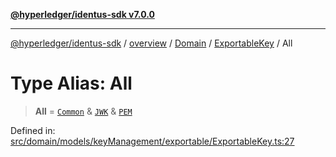 [**@hyperledger/identus-sdk v7.0.0**](../../../../../../README.md)

***

[@hyperledger/identus-sdk](../../../../../../README.md) / [overview](../../../../../README.md) / [Domain](../../../README.md) / [ExportableKey](../README.md) / All

# Type Alias: All

> **All** = [`Common`](../interfaces/Common.md) & [`JWK`](../interfaces/JWK.md) & [`PEM`](../interfaces/PEM.md)

Defined in: [src/domain/models/keyManagement/exportable/ExportableKey.ts:27](https://github.com/hyperledger/identus-edge-agent-sdk-ts/blob/96423ee84b124a31ce63036d9d623d1cb73a13c2/src/domain/models/keyManagement/exportable/ExportableKey.ts#L27)
